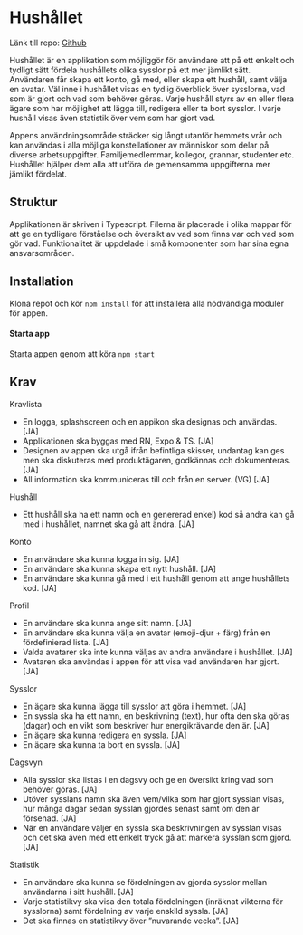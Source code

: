 # Hushållet

Länk till repo:
[Github](https://github.com/KSigurd/KROLF-household-app)

Hushållet är en applikation som möjliggör för användare att på ett enkelt och tydligt sätt fördela hushållets olika sysslor på ett mer jämlikt sätt. Användaren får skapa ett konto, gå med, eller skapa ett hushåll, samt välja en avatar. Väl inne i hushållet visas en tydlig överblick över sysslorna, vad som är gjort och vad som behöver göras. Varje hushåll styrs av en eller flera ägare som har möjlighet att lägga till, redigera eller ta bort sysslor. I varje hushåll visas även statistik över vem som har gjort vad.

Appens användningsområde sträcker sig långt utanför hemmets vrår och kan användas i alla möjliga konstellationer av människor som delar på diverse arbetsuppgifter. Familjemedlemmar, kollegor, grannar, studenter etc. Hushållet hjälper dem alla att utföra de gemensamma uppgifterna mer jämlikt fördelat.

## Struktur
Applikationen är skriven i Typescript. Filerna är placerade i olika mappar för att ge en tydligare förståelse och översikt av vad som finns var och vad som gör vad. 
Funktionalitet är uppdelade i små komponenter som har sina egna ansvarsområden. 

## Installation
Klona repot och kör `npm install` för att installera alla nödvändiga moduler för appen.

#### Starta app
Starta appen genom att köra `npm start`
## Krav
Kravlista
*	En logga, splashscreen och en appikon ska designas och användas. [JA]
*	Applikationen ska byggas med RN, Expo & TS. [JA]
*	Designen av appen ska utgå ifrån befintliga skisser, undantag kan ges men ska diskuteras med produktägaren, godkännas och dokumenteras. [JA]
*	All information ska kommuniceras till och från en server. (VG) [JA]

Hushåll
*	Ett hushåll ska ha ett namn och en genererad enkel) kod så andra kan gå med i hushållet, namnet ska gå att ändra. [JA]

Konto
*	En användare ska kunna logga in sig. [JA]
*	En användare ska kunna skapa ett nytt hushåll. [JA]
*	En användare ska kunna gå med i ett hushåll genom att ange hushållets kod. [JA]

Profil
*	En användare ska kunna ange sitt namn. [JA]
*	En användare ska kunna välja en avatar (emoji-djur + färg) från en fördefinierad lista. [JA]
*	Valda avatarer ska inte kunna väljas av andra användare i hushållet. [JA]
*	Avataren ska användas i appen för att visa vad användaren har gjort. [JA]

Sysslor
*	En ägare ska kunna lägga till sysslor att göra i hemmet. [JA]
*	En syssla ska ha ett namn, en beskrivning (text), hur ofta den ska göras (dagar) och en vikt som beskriver hur energikrävande den är. [JA]
*	En ägare ska kunna redigera en syssla. [JA]
*	En ägare ska kunna ta bort en syssla. [JA]

Dagsvyn
*	Alla sysslor ska listas i en dagsvy och ge en översikt kring vad som behöver göras. [JA]
*	Utöver sysslans namn ska även vem/vilka som har gjort sysslan visas, hur många dagar sedan sysslan gjordes senast samt om den är försenad. [JA]
*	När en användare väljer en syssla ska beskrivningen av sysslan visas och det ska även med ett enkelt tryck gå att markera sysslan som gjord. [JA]

Statistik
*	En användare ska kunna se fördelningen av gjorda sysslor mellan användarna i sitt hushåll. [JA]
*	Varje statistikvy ska visa den totala fördelningen (inräknat vikterna för sysslorna) samt fördelning av varje enskild syssla. [JA]
*	Det ska finnas en statistikvy över ”nuvarande vecka”. [JA]
